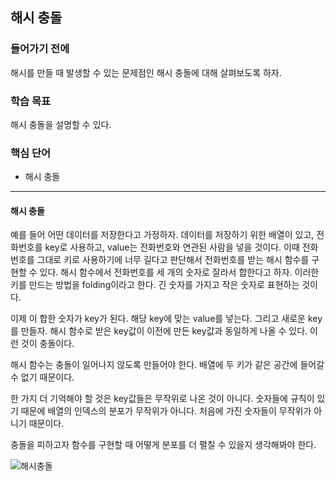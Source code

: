 ## 해시 충돌

### 들어가기 전에
해시를 만들 때 발생할 수 있는 문제점인 해시 충돌에 대해 살펴보도록 하자.

### 학습 목표
해시 충돌을 설명할 수 있다.

### 핵심 단어
- 해시 충돌

---
#### 해시 충돌
예를 들어 어떤 데이터를 저장한다고 가정하자. 데이터를 저장하기 위한 배열이 있고, 전화번호를 key로 사용하고, value는 전화번호와 연관된 사람을 넣을 것이다. 이때 전화번호를 그대로 키로 사용하기에 너무 길다고 판단해서 전화번호를 받는 해시 함수를 구현할 수 있다. 해시 함수에서 전화번호를 세 개의 숫자로 잘라서 합한다고 하자. 이러한 키를 만드는 방법을 folding이라고 한다. 긴 숫자를 가지고 작은 숫자로 표현하는 것이다.

이제 이 합한 숫자가 key가 된다. 해당 key에 맞는 value를 넣는다. 그리고 새로운 key를 만들자. 해시 함수로 받은 key값이 이전에 만든 key값과 동일하게 나올 수 있다. 이런 것이 충돌이다.

해시 함수는 충돌이 일어나지 않도록 만들어야 한다. 배열에 두 키가 같은 공간에 들어갈 수 없기 때문이다.

한 가지 더 기억해야 할 것은 key값들은 무작위로 나온 것이 아니다. 숫자들에 규칙이 있기 때문에 배열의 인덱스의 분포가 무작위가 아니다. 처음에 가진 숫자들이 무작위가 아니기 때문이다.

충돌을 피하고자 함수를 구현할 때 어떻게 분포를 더 펼칠 수 있을지 생각해봐야 한다.

<img src="https://img1.daumcdn.net/thumb/R1280x0/?scode=mtistory2&fname=https%3A%2F%2Fblog.kakaocdn.net%2Fdn%2FJZ0Cw%2FbtsDrDMlsjb%2FYSKcoHLojw1QslPdGtFFE0%2Fimg.png" alt="해시충돌">

